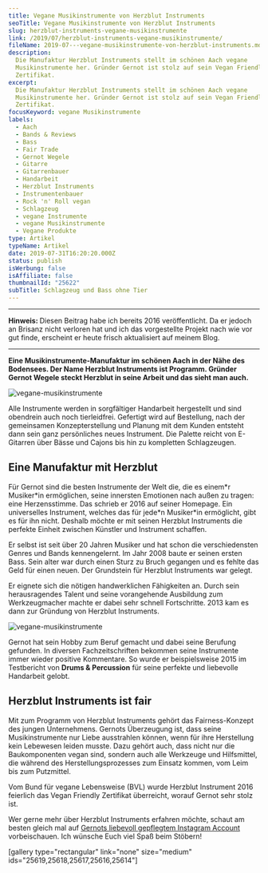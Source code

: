```yaml
---
title: Vegane Musikinstrumente von Herzblut Instruments
seoTitle: Vegane Musikinstrumente von Herzblut Instruments
slug: herzblut-instruments-vegane-musikinstrumente
link: /2019/07/herzblut-instruments-vegane-musikinstrumente/
fileName: 2019-07---vegane-musikinstrumente-von-herzblut-instruments.md
description:
  Die Manufaktur Herzblut Instruments stellt im schönen Aach vegane
  Musikinstrumente her. Gründer Gernot ist stolz auf sein Vegan Friendly
  Zertifikat.
excerpt:
  Die Manufaktur Herzblut Instruments stellt im schönen Aach vegane
  Musikinstrumente her. Gründer Gernot ist stolz auf sein Vegan Friendly
  Zertifikat.
focusKeyword: vegane Musikinstrumente
labels:
  - Aach
  - Bands & Reviews
  - Bass
  - Fair Trade
  - Gernot Wegele
  - Gitarre
  - Gitarrenbauer
  - Handarbeit
  - Herzblut Instruments
  - Instrumentenbauer
  - Rock 'n' Roll vegan
  - Schlagzeug
  - vegane Instrumente
  - vegane Musikinstrumente
  - Vegane Produkte
type: Artikel
typeName: Artikel
date: 2019-07-31T16:20:20.000Z
status: publish
isWerbung: false
isAffiliate: false
thumbnailId: "25622"
subTitle: Schlagzeug und Bass ohne Tier
---
```


<hr />

<strong>Hinweis: </strong>Diesen Beitrag habe ich bereits 2016 veröffentlicht.
Da er jedoch an Brisanz nicht verloren hat und ich das vorgestellte Projekt nach
wie vor gut finde, erscheint er heute frisch aktualisiert auf meinem Blog.

<hr />

<strong>E</strong><strong>ine Musikinstrumente-Manufaktur im schönen Aach in der
Nähe des Bodensees. Der Name Herzblut </strong><strong>Instruments ist Programm.
Gründer Gernot Wegele steckt Herzblut in seine Arbeit und das sieht man auch.
</strong>

![vegane-musikinstrumente](http://cardamonchai.com/wp-content/uploads/2019/07/Custom-Light-400x353.jpg "Custom Light von Herzblut Instruments")

Alle Instrumente werden in sorgfältiger Handarbeit hergestellt und sind
obendrein auch noch tierleidfrei. Gefertigt wird auf Bestellung, nach der
gemeinsamen Konzepterstellung und Planung mit dem Kunden entsteht dann sein ganz
persönliches neues Instrument. Die Palette reicht von E-Gitarren über Bässe und
Cajons bis hin zu kompletten Schlagzeugen.

## Eine Manufaktur mit Herzblut

Für Gernot sind die besten Instrumente der Welt die, die es einem\*r Musiker\*in
ermöglichen, seine innersten Emotionen nach außen zu tragen: eine Herzensstimme.
Das schrieb er 2016 auf seiner Homepage. Ein universelles Instrument, welches
das für jede\*n Musiker\*in ermöglicht, gibt es für ihn nicht. Deshalb möchte er
mit seinen Herzblut Instruments die perfekte Einheit zwischen Künstler und
Instrument schaffen.

Er selbst ist seit über 20 Jahren Musiker und hat schon die verschiedensten
Genres und Bands kennengelernt. Im Jahr 2008 baute er seinen ersten Bass. Sein
alter war durch einen Sturz zu Bruch gegangen und es fehlte das Geld für einen
neuen. Der Grundstein für Herzblut Instruments war gelegt.

Er eignete sich die nötigen handwerklichen Fähigkeiten an. Durch sein
herausragendes Talent und seine vorangehende Ausbildung zum Werkzeugmacher
machte er dabei sehr schnell Fortschritte. 2013 kam es dann zur Gründung von
Herzblut Instruments.

![vegane-musikinstrumente](http://cardamonchai.com/wp-content/uploads/2019/07/Gernot-als-Kind-400x218.png)

Gernot hat sein Hobby zum Beruf gemacht und dabei seine Berufung gefunden. In
diversen Fachzeitschriften bekommen seine Instrumente immer wieder positive
Kommentare. So wurde er beispielsweise 2015 im Testbericht von <strong>Drums
&amp; Percussion</strong> für seine perfekte und liebevolle Handarbeit gelobt.

## Herzblut Instruments ist fair

Mit zum Programm von Herzblut Instruments gehört das Fairness-Konzept des jungen
Unternehmens. Gernots Überzeugung ist, dass seine Musikinstrumente nur Liebe
ausstrahlen können, wenn für ihre Herstellung kein Lebewesen leiden musste. Dazu
gehört auch, dass nicht nur die Baukomponenten vegan sind, sondern auch alle
Werkzeuge und Hilfsmittel, die während des Herstellungsprozesses zum Einsatz
kommen, vom Leim bis zum Putzmittel.

Vom Bund für vegane Lebensweise (BVL) wurde Herzblut Instrument 2016 feierlich
das Vegan Friendly Zertifikat überreicht, worauf Gernot sehr stolz ist.

Wer gerne mehr über Herzblut Instruments erfahren möchte, schaut am besten
gleich mal auf
[Gernots liebevoll gepflegtem Instagram Account](https://www.instagram.com/herzblut_instruments/?hl=de)
vorbeischauen. Ich wünsche Euch viel Spaß beim Stöbern!

[gallery type="rectangular" link="none" size="medium"
ids="25619,25618,25617,25616,25614"]

